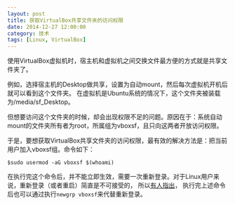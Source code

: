 ```yaml
---
layout: post
title: 获取VirtualBox共享文件夹的访问权限
date: 2014-12-27 12:00:00
category: 技术
tags: [Linux, VirtualBox]
---
```


使用VirtualBox虚拟机时，宿主机和虚拟机之间交换文件最方便的方式就是共享文件夹了。

<!--more-->

例如，选择宿主机的Desktop做共享，设置为自动mount，然后每次虚拟机开机后就可以看到这个文件夹。
在虚拟机是Ubuntu系统的情况下，这个文件夹被装载为/media/sf_Desktop。

但想要访问这个文件夹的时候，却会出现权限不足的问题。原因在于：系统自动mount的文件夹所有者为root，所属组为vboxsf，且只向这两者开放访问权限。

于是，要想获取VirtualBox共享文件夹的访问权限，最有效的解决方法是：把当前用户加入vboxsf组。命令如下：

	$sudo usermod -aG vboxsf $(whoami)
	
在执行完这个命令后，并不能立即生效，需要一次重新登录。对于Linux用户来说，重新登录（或者重启）简直是不可接受的，
所以[有人指出](http://askubuntu.com/questions/69221/adding-user-to-a-group-why-had-to-reboot)，
执行完上述命令后也可以通过执行`newgrp vboxsf`来代替重新登录。